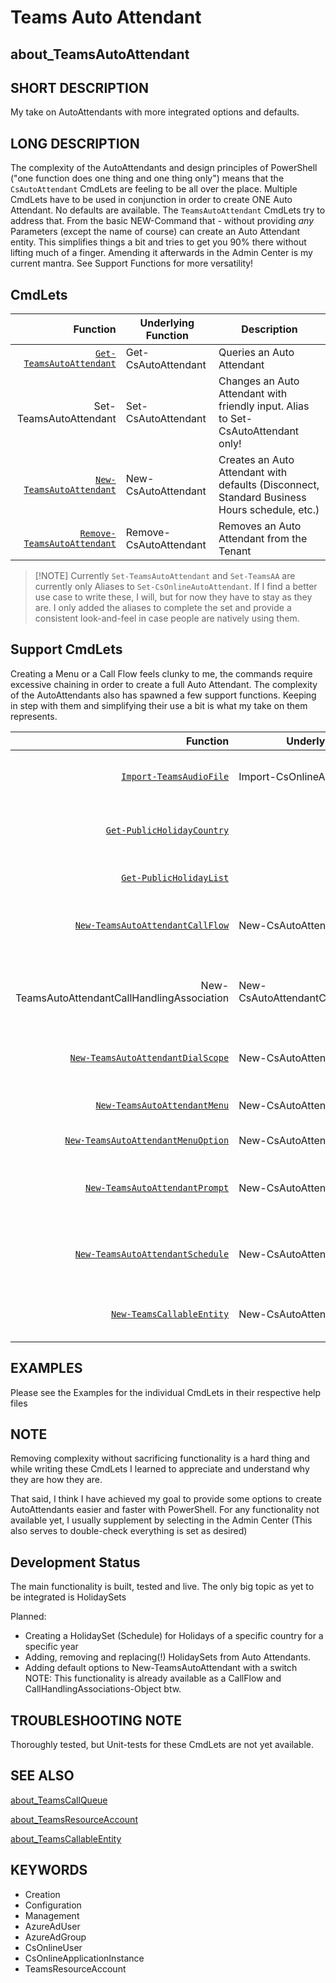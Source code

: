 ﻿# Teams Auto Attendant

## about_TeamsAutoAttendant

## SHORT DESCRIPTION

My take on AutoAttendants with more integrated options and defaults.

## LONG DESCRIPTION

The complexity of the AutoAttendants and design principles of PowerShell ("one function does one thing and one thing only") means that the `CsAutoAttendant` CmdLets are feeling to be all over the place. Multiple CmdLets have to be used in conjunction in order to create ONE Auto Attendant. No defaults are available. The `TeamsAutoAttendant` CmdLets try to address that. From the basic NEW-Command that - without providing *any* Parameters (except the name of course) can create an Auto Attendant entity. This simplifies things a bit and tries to get you 90% there without lifting much of a finger. Amending it afterwards in the Admin Center is my current mantra. See Support Functions for more versatility!

## CmdLets

| Function                                                          | Underlying Function    | Description                                                                                  |
| -----------------------------------------------------------------: | ---------------------- | -------------------------------------------------------------------------------------------- |
| [`Get-TeamsAutoAttendant`](Get-TeamsAutoAttendant.md)       | Get-CsAutoAttendant    | Queries an Auto Attendant                                                                    |
| Set-TeamsAutoAttendant                                            | Set-CsAutoAttendant    | Changes an Auto Attendant with friendly input. Alias to Set-CsAutoAttendant only!            |
| [`New-TeamsAutoAttendant`](New-TeamsAutoAttendant.md)       | New-CsAutoAttendant    | Creates an Auto Attendant with defaults (Disconnect, Standard Business Hours schedule, etc.) |
| [`Remove-TeamsAutoAttendant`](Remove-TeamsAutoAttendant.md) | Remove-CsAutoAttendant | Removes an Auto Attendant from the Tenant                                                    |

> [!NOTE] Currently `Set-TeamsAutoAttendant` and `Set-TeamsAA` are currently only Aliases to `Set-CsOnlineAutoAttendant`. If I find a better use case to write these, I will, but for now they have to stay as they are. I only added the aliases to complete the set and provide a consistent look-and-feel in case people are natively using them.

## Support CmdLets

Creating a Menu or a Call Flow feels clunky to me, the commands require excessive chaining in order to create a full Auto Attendant. The complexity of the AutoAttendants also has spawned a few support functions. Keeping in step with them and simplifying their use a bit is what my take on them represents.

| Function                                                                     | Underlying Function                        | Description                                                                                                       |
| ----------------------------------------------------------------------------: | ------------------------------------------ | ----------------------------------------------------------------------------------------------------------------- |
| [`Import-TeamsAudioFile`](Import-TeamsAudioFile.md)                       | Import-CsOnlineAudioFile                   | Imports an Audio File for use within Call Queues or Auto Attendants                                               |
| [`Get-PublicHolidayCountry`](Get-PublicHolidayCountry.md)                 |                                            | Lists all supported Countries for Public Holidays (from Nager.Date)                                               |
| [`Get-PublicHolidayList`](Get-PublicHolidayList.md)                       |                                            | Lists all Public Holidays for a specific Country (from Nager.Date)                                                |
| [`New-TeamsAutoAttendantCallFlow`](New-TeamsAutoAttendantCallFlow.md)     | New-CsAutoAttendantCallFlow                | Creates a `CallFlow` Object with a Prompt and Menu and some default options.                                      |
| New-TeamsAutoAttendantCallHandlingAssociation                                | New-CsAutoAttendantCallHandlingAssociation | This is only an alias, as a CallHandlingAssociation is only combining a `Schedule` object and a `CallFlow` object |
| [`New-TeamsAutoAttendantDialScope`](New-TeamsAutoAttendantDialScope.md)   | New-CsAutoAttendantDialScope               | Creates a `DialScope` Object for provided Office 365 Group Names                                                  |
| [`New-TeamsAutoAttendantMenu`](New-TeamsAutoAttendantMenu.md)             | New-CsAutoAttendantMenu                    | Creates a `Menu` Object for Menu Options in two possible inputs                                                   |
| [`New-TeamsAutoAttendantMenuOption`](New-TeamsAutoAttendantMenuOption.md) | New-CsAutoAttendantMenuOption              | Creates a `MenuOption` Object for easier use                                                                      |
| [`New-TeamsAutoAttendantPrompt`](New-TeamsAutoAttendantPrompt.md)         | New-CsAutoAttendantPrompt                  | Creates a `Prompt` Object and simplifies usage as it determines the type based on the input string.               |
| [`New-TeamsAutoAttendantSchedule`](New-TeamsAutoAttendantSchedule.md)     | New-CsAutoAttendantSchedule                | Creates a `Schedule` Object and simplifies input for use in AA CHA. Multiple default options are available        |
| [`New-TeamsCallableEntity`](New-TeamsCallableEntity.md)                   | New-CsAutoAttendantCallableEntity          | Creates a `CallableEntity` Object given a CallTarget (type is enumerated)                                         |

## EXAMPLES

Please see the Examples for the individual CmdLets in their respective help files

## NOTE

Removing complexity without sacrificing functionality is a hard thing and while writing these CmdLets I learned to appreciate and understand why they are how they are.

That said, I think I have achieved my goal to provide some options to create AutoAttendants easier and faster with PowerShell. For any functionality not available yet, I usually supplement by selecting in the Admin Center (This also serves to double-check everything is set as desired)

## Development Status

The main functionality is built, tested and live.  The only big topic as yet to be integrated is HolidaySets

Planned:

- Creating a HolidaySet (Schedule) for Holidays of a specific country for a specific year
- Adding, removing and replacing(!) HolidaySets from Auto Attendants.
- Adding default options to New-TeamsAutoAttendant with a switch <br />NOTE: This functionality is already available as a CallFlow and CallHandlingAssociations-Object btw.

## TROUBLESHOOTING NOTE

Thoroughly tested, but Unit-tests for these CmdLets are not yet available.

## SEE ALSO

[about_TeamsCallQueue](about_TeamsCallQueue.md)

[about_TeamsResourceAccount](about_TeamsResourceAccount.md)

[about_TeamsCallableEntity](about_TeamsCallableEntity.md)

## KEYWORDS

- Creation
- Configuration
- Management
- AzureAdUser
- AzureAdGroup
- CsOnlineUser
- CsOnlineApplicationInstance
- TeamsResourceAccount
